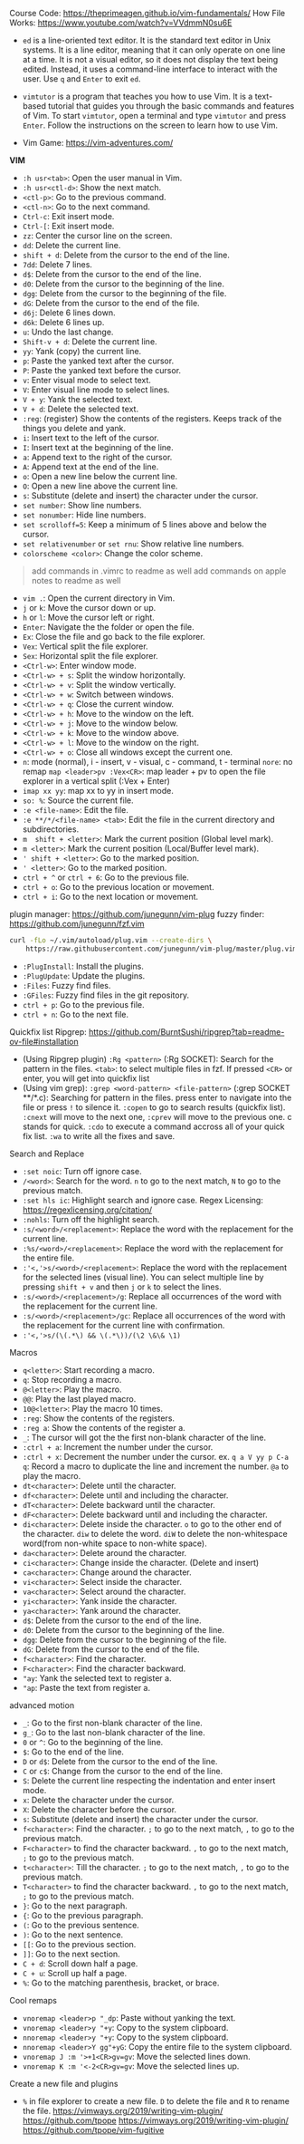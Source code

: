 Course Code: https://theprimeagen.github.io/vim-fundamentals/
How File Works:  https://www.youtube.com/watch?v=VVdmmN0su6E

- `ed` is a line-oriented text editor. It is the standard text editor in Unix systems. It is a line editor, meaning that it can only operate on one line at a time. It is not a visual editor, so it does not display the text being edited. Instead, it uses a command-line interface to interact with the user. Use `q` and `Enter` to exit `ed`.

- `vimtutor` is a program that teaches you how to use Vim. It is a text-based tutorial that guides you through the basic commands and features of Vim. To start `vimtutor`, open a terminal and type `vimtutor` and press `Enter`. Follow the instructions on the screen to learn how to use Vim.

- Vim Game: https://vim-adventures.com/

**VIM**
- `:h usr<tab>`: Open the user manual in Vim.
- `:h usr<ctl-d>`: Show the next match.
- `<ctl-p>`: Go to the previous command.
- `<ctl-n>`: Go to the next command.
- `Ctrl-c`: Exit insert mode.
- `Ctrl-[`: Exit insert mode.
- `zz`: Center the cursor line on the screen.
- `dd`: Delete the current line.
- `shift + d`: Delete from the cursor to the end of the line.
- `7dd`: Delete 7 lines.
- `d$`: Delete from the cursor to the end of the line.
- `d0`: Delete from the cursor to the beginning of the line.
- `dgg`: Delete from the cursor to the beginning of the file.
- `dG`: Delete from the cursor to the end of the file.
- `d6j`: Delete 6 lines down.
- `d6k`: Delete 6 lines up.
- `u`: Undo the last change.
- `Shift-v + d`: Delete the current line.
- `yy`: Yank (copy) the current line.
- `p`: Paste the yanked text after the cursor.
- `P`: Paste the yanked text before the cursor.
- `v`: Enter visual mode to select text.
- `V`: Enter visual line mode to select lines.
- `V + y`: Yank the selected text.
- `V + d`: Delete the selected text.
- `:reg`: (register) Show the contents of the registers. Keeps track of the things you delete and yank.
- `i`: Insert text to the left of the cursor.
- `I`: Insert text at the beginning of the line.
- `a`: Append text to the right of the cursor.
- `A`: Append text at the end of the line.
- `o`: Open a new line below the current line.
- `O`: Open a new line above the current line.
- `s`: Substitute (delete and insert) the character under the cursor.
- `set number`: Show line numbers.
- `set nonumber`: Hide line numbers.
- `set scrolloff=5`: Keep a minimum of 5 lines above and below the cursor.
- `set relativenumber` or `set rnu`: Show relative line numbers.
- `colorscheme <color>`: Change the color scheme.


> add commands in .vimrc to readme as well
> add commands on apple notes to readme as well

- `vim .`: Open the current directory in Vim.
- `j` or `k`: Move the cursor down or up.
- `h` or `l`: Move the cursor left or right.
- `Enter`: Navigate the the folder or open the file.
- `Ex`: Close the file and go back to the file explorer.
- `Vex`: Vertical split the file explorer.
- `Sex`: Horizontal split the file explorer.
- `<Ctrl-w>`: Enter window mode.
- `<Ctrl-w> + s`: Split the window horizontally.
- `<Ctrl-w> + v`: Split the window vertically.
- `<Ctrl-w> + w`: Switch between windows.
- `<Ctrl-w> + q`: Close the current window.
- `<Ctrl-w> + h`: Move to the window on the left.
- `<Ctrl-w> + j`: Move to the window below.
- `<Ctrl-w> + k`: Move to the window above.
- `<Ctrl-w> + l`: Move to the window on the right.
- `<Ctrl-w> + o`: Close all windows except the current one.
- 
    `n`: mode (normal), i - insert, v - visual, c - command, t - terminal
    `nore`: no remap
    `map <leader>pv :Vex<CR>`: map leader + pv to open the file explorer in a vertical split (:Vex + Enter)
- `imap xx yy`: map xx to yy in insert mode.
- `so: %`: Source the current file.
- `:e <file-name>`: Edit the file.
- `:e **/*/<file-name> <tab>`: Edit the file in the current directory and subdirectories.
- `m  shift + <letter>`: Mark the current position (Global level mark).
- `m <letter>`: Mark the current position (Local/Buffer level mark).
- `' shift + <letter>`: Go to the marked position.
- `' <letter>`: Go to the marked position.
- `ctrl + ^` or `ctrl + 6`: Go to the previous file.
- `ctrl + o`: Go to the previous location or movement.
- `ctrl + i`: Go to the next location or movement.

plugin manager: https://github.com/junegunn/vim-plug
fuzzy finder: https://github.com/junegunn/fzf.vim
```bash
curl -fLo ~/.vim/autoload/plug.vim --create-dirs \
    https://raw.githubusercontent.com/junegunn/vim-plug/master/plug.vim
```
- `:PlugInstall`: Install the plugins.
- `:PlugUpdate`: Update the plugins.
- `:Files`: Fuzzy find files.
- `:GFiles`: Fuzzy find files in the git repository.
- `ctrl + p`: Go to the previous file.
- `ctrl + n`: Go to the next file.

Quickfix list
Ripgrep: https://github.com/BurntSushi/ripgrep?tab=readme-ov-file#installation
- (Using Ripgrep plugin) `:Rg <pattern>` (:Rg SOCKET): Search for the pattern in the files. `<tab>`: to select multiple files in fzf. If pressed `<CR>` or enter, you will get into quickfix list
- (Using vim grep): `:grep <word-pattern> <file-pattern>` (:grep SOCKET **/*.c): Searching for pattern in the files. press enter to navigate into the file or press `!` to silence it. `:copen` to go to search results (quickfix list). `:cnext` will move to the next one, `:cprev` will move to the previous one. c stands for quick. `:cdo` to execute a command accross all of your quick fix list. `:wa` to write all the fixes and save.

Search and Replace
- `:set noic`: Turn off ignore case.
- `/<word>`: Search for the word. `n` to go to the next match, `N` to go to the previous match.
- `:set hls ic`: Highlight search and ignore case.
Regex Licensing: https://regexlicensing.org/citation/
- `:nohls`: Turn off the highlight search.
- `:s/<word>/<replacement>`: Replace the word with the replacement for the current line.
- `:%s/<word>/<replacement>`: Replace the word with the replacement for the entire file.
- `:'<,'>s/<word>/<replacement>`: Replace the word with the replacement for the selected lines (visual line). You can select multiple line by pressing `shift + v` and then `j` or `k` to select the lines.
- `:s/<word>/<replacement>/g`: Replace all occurrences of the word with the replacement for the current line.
- `:s/<word>/<replacement>/gc`: Replace all occurrences of the word with the replacement for the current line with confirmation.
- `:'<,'>s/(\(.*\) && \(.*\))/(\2 \&\& \1)`

Macros
- `q<letter>`: Start recording a macro.
- `q`: Stop recording a macro.
- `@<letter>`: Play the macro.
- `@@`: Play the last played macro.
- `10@<letter>`: Play the macro 10 times.
- `:reg`: Show the contents of the registers.
- `:reg a`: Show the contents of the register a.
- `_`: The cursor will got the the first non-blank character of the line.
- `:ctrl + a`: Increment the number under the cursor.
- `:ctrl + x`: Decrement the number under the cursor.
ex. `q a V yy p C-a q`: Record a macro to duplicate the line and increment the number. `@a` to play the macro.
- `dt<character>`: Delete until the character.
- `df<character>`: Delete until and including the character.
- `dT<character>`: Delete backward until the character.
- `dF<character>`: Delete backward until and including the character.
- `di<character>`: Delete inside the character. `o` to go to the other end of the character. `diw` to delete the word. `diW` to delete the non-whitespace word(from non-white space to non-white space).
- `da<character>`: Delete around the character.
- `ci<character>`: Change inside the character. (Delete and insert)
- `ca<character>`: Change around the character.
- `vi<character>`: Select inside the character.
- `va<character>`: Select around the character.
- `yi<character>`: Yank inside the character.
- `ya<character>`: Yank around the character.
- `d$`: Delete from the cursor to the end of the line.
- `d0`: Delete from the cursor to the beginning of the line.
- `dgg`: Delete from the cursor to the beginning of the file.
- `dG`: Delete from the cursor to the end of the file.
- `f<character>`: Find the character.
- `F<character>`: Find the character backward.
- `"ay`: Yank the selected text to register a.
- `"ap`: Paste the text from register a.

advanced motion
- `_`: Go to the first non-blank character of the line.
- `g_`: Go to the last non-blank character of the line.
- `0` or `^`: Go to the beginning of the line.
- `$`: Go to the end of the line.
- `D` or `d$`: Delete from the cursor to the end of the line.
- `C` or `c$`: Change from the cursor to the end of the line.
- `S`: Delete the current line respecting the indentation and enter insert mode.
- `x`: Delete the character under the cursor.
- `X`: Delete the character before the cursor.
- `s`: Substitute (delete and insert) the character under the cursor.
- `f<character>`: Find the character. `;` to go to the next match, `,` to go to the previous match. 
- `F<character>` to find the character backward. `,` to go to the next match, `;` to go to the previous match.
- `t<character>`: Till the character. `;` to go to the next match, `,` to go to the previous match. 
- `T<character>` to find the character backward. `,` to go to the next match, `;` to go to the previous match.
- `}`: Go to the next paragraph.
- `{`: Go to the previous paragraph.
- `(`: Go to the previous sentence.
- `)`: Go to the next sentence.
- `[[`: Go to the previous section.
- `]]`: Go to the next section.
- `C + d`: Scroll down half a page.
- `C + u`: Scroll up half a page.
- `%`: Go to the matching parenthesis, bracket, or brace.

Cool remaps
- `vnoremap <leader>p "_dp`: Paste without yanking the text.
- `vnoremap <leader>y "+y`: Copy to the system clipboard.
- `nnoremap <leader>y "+y`: Copy to the system clipboard.
- `nnoremap <leader>Y gg"+yG`: Copy the entire file to the system clipboard.
- `vnoremap J :m '>+1<CR>gv=gv`: Move the selected lines down.
- `vnoremap K :m '<-2<CR>gv=gv`: Move the selected lines up.

Create a new file and plugins
- `%` in file explorer to create a new file. `D` to delete the file and `R` to rename the file.
https://vimways.org/2019/writing-vim-plugin/
https://github.com/tpope
https://vimways.org/2019/writing-vim-plugin/
https://github.com/tpope/vim-fugitive